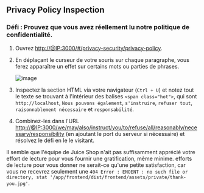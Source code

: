## Privacy Policy Inspection

### Défi : Prouvez que vous avez réellement lu notre politique de confidentialité.

1. Ouvrez <http://@IP:3000/#/privacy-security/privacy-policy>.
2. En déplaçant le curseur de votre souris sur chaque paragraphe, vous ferez apparaître un effet sur certains mots ou parties de phrases.
  
   ![image](https://user-images.githubusercontent.com/37535317/155036801-59194063-bf48-4a30-b5c2-1a5d7472e158.png)

3. Inspectez la section HTML via votre navigateur (`Ctrl + U`) et notez tout le texte se trouvant à l'intérieur des balises `<span
   class="hot">`, qui sont `http://localhost`, `Nous pouvons également`,
   `s'instruire`, `refuser tout`, `raisonnablement nécessaire` et
   `responsabilité`.
4. Combinez-les dans l'URL
   <http://@IP:3000/we/may/also/instruct/you/to/refuse/all/reasonably/necessary/responsibility>
   (en ajoutant le port du serveur si nécessaire) et résolvez le défi en le
   le visitant.

Il semble que l'équipe de Juice Shop n'ait pas suffisamment apprécié votre effort de lecture pour vous fournir une gratification, même minime.
efforts de lecture pour vous donner ne serait-ce qu'une petite satisfaction, car vous ne recevrez
seulement une `404 Error : ENOENT : no such file or directory, stat
'/app/frontend/dist/frontend/assets/private/thank-you.jpg'`.

